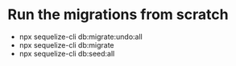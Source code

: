 # Run the migrations from scratch

- npx sequelize-cli db:migrate:undo:all
- npx sequelize-cli db:migrate
- npx sequelize-cli db:seed:all 